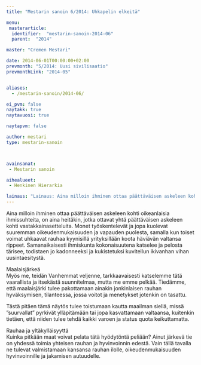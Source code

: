 ```yaml
---
title: "Mestarin sanoin 6/2014: Uhkapelin elkeitä"

menu:
 masterarticle:
  identifier:  "mestarin-sanoin-2014-06"
  parent:  "2014"

master: "Cremen Mestari"

date: 2014-06-01T00:00:00+02:00
prevmonth: "5/2014: Uusi sivilisaatio"
prevmonthLink: "2014-05"


aliases:
  - /mestarin-sanoin/2014-06/

ei_pvm: false
naytakk: true
naytavuosi: true

naytapvm: false

author: mestari
type: mestarin-sanoin



avainsanat:
 - Mestarin sanoin

aihealueet:
 - Henkinen Hierarkia

lainaus: "Lainaus: Aina milloin ihminen ottaa päättäväisen askeleen kohti oikeanlaisia ihmissuhteita, on aina heitäkin, jotka ottavat yhtä päättäväisen askeleen kohti vastakkainasetteluita. Monet työskentelevät ja jopa kuolevat suuremman oikeudenmukaisuuden ja vapauden puolesta, samalla kun toiset voimat uhkaavat rauhaa kyynisillä yrityksillään koota häviävän valtansa rippeet."
---
```

<p>Aina milloin ihminen ottaa päättäväisen askeleen kohti oikeanlaisia ihmissuhteita, on aina heitäkin, jotka ottavat yhtä päättäväisen askeleen kohti vastakkainasetteluita. Monet työskentelevät ja jopa kuolevat suuremman oikeudenmukaisuuden ja vapauden puolesta, samalla kun toiset voimat uhkaavat rauhaa kyynisillä yrityksillään koota häviävän valtansa rippeet. Samanaikaisesti ihmiskunta kokonaisuutena katselee ja pelosta tärisee, todistaen jo kadonneeksi ja kukistetuksi kuvitellun ikivanhan vihan uusintaesitystä.</p>
<p>Maalaisjärkeä<br />
Myös me, teidän Vanhemmat veljenne, tarkkaavaisesti katselemme tätä vaarallista ja itsekästä suunnitelmaa, mutta me emme pelkää. Tiedämme, että maalaisjärki tulee pakottamaan ainakin jonkinlaisen rauhan hyväksymisen, tilanteessa, jossa voitot ja menetykset jotenkin on tasattu.</p>
<p>Tästä pitäen tämä näytös tulee toistumaan kautta maailman siellä, missä &#8221;suurvallat&#8221; pyrkivät ylläpitämään tai jopa kasvattamaan valtaansa, kuitenkin tietäen, että niiden tulee tehdä kaikki varoen ja status quota keikuttamatta.</p>
<p>Rauhaa ja yltäkylläisyyttä<br />
Kuinka pitkään maat voivat pelata tätä hyödytöntä peliään? Ainut järkevä tie on yhdessä toimia yhteisen rauhan ja hyvinvoinnin edestä. Vain tällä tavalla ne tulevat valmistamaan kansansa rauhan ilolle, oikeudenmukaisuuden hyvinvoinnille ja jakamisen autuudelle.</p>